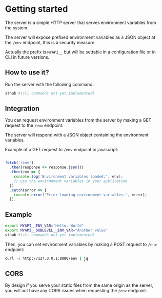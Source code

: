 # Getting started

The server is a simple HTTP server that serves environment variables from the system.

The server will expose prefixed environment variables as a JSON object at the `/env` endpoint, this is a security measure.

Actually the prefix is `MYAPI__` but will be settable in a configuration file or in CLI in future versions.


## How to use it?

Run the server with the following command:

```bash
sthub #(cli commands not yet implemented)
```

## Integration

You can request environment variables from the server by making a GET request to the `/env` endpoint.

The server will respond with a JSON object containing the environment variables.

Example of a GET request to `/env` endpoint in javascript:

```javascript

fetch('/env')
  .then(response => response.json())
  .then(env => {
    console.log('Environment variables loaded:', env);
    // Use the environment variables in your application
  })
  .catch(error => {
    console.error('Error loading environment variables:', error);
  });
```

## Example

```bash
export MYAPI__ENV_VAR="Hello, World"
export MYAPI__SUBLEVEL__ENV_VAR="Another value"
sthub #(cli commands not yet implemented)
```

Then, you can set environment variables by making a POST request to `/env` endpoint:

```bash
curl -s http://127.0.0.1:8080/env | jq
```

## CORS

By design if you serve your static files from the same origin as the server, you will not have any CORS issues when requesting the `/env` endpoint.
